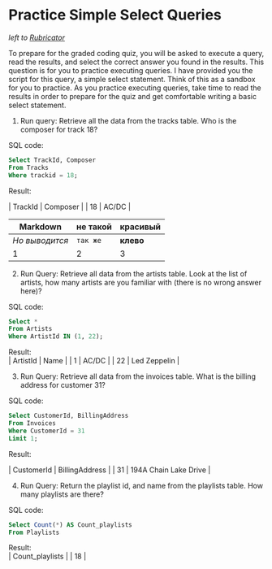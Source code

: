 # Practice Simple Select Queries
*left to [Rubricator](../README.md)*

To prepare for the graded coding quiz, you will be asked to execute a query, read the results, and select the correct answer you found in the results. This question is for you to practice executing queries. I have provided you the script for this query, a simple select statement. Think of this as a sandbox for you to practice. As you practice executing queries, take time to read the results in order to prepare for the quiz and get comfortable writing a basic select statement.

1. Run query: Retrieve all the data from the tracks table. Who is the composer for track 18?

SQL code:</br> 
```SQL
Select TrackId, Composer 
From Tracks
Where trackid = 18;
```

Result:</br> 

| TrackId | Composer |
| 18 | AC/DC |

Markdown | не такой | красивый
--- | --- | ---
*Но выводится* | `так же` | **клево**
1 | 2 | 3

2. Run Query: Retrieve all data from the artists table. Look at the list of artists, how many artists are you familiar with (there is no wrong answer here)?

SQL code:</br> 
```SQL
Select *
From Artists
Where ArtistId IN (1, 22);
```

Result:</br>
| ArtistId | Name         |
|        1 | AC/DC        |
|       22 | Led Zeppelin |

3. Run Query: Retrieve all data from the invoices table. What is the billing address for customer 31?

SQL code:</br> 
```SQL
Select CustomerId, BillingAddress
From Invoices
Where CustomerId = 31
Limit 1;
```

Result:</br>

| CustomerId | BillingAddress        |
|         31 | 194A Chain Lake Drive |

4. Run Query: Return the playlist id, and name from the playlists table. How many playlists are there?

SQL code:</br> 
```SQL
Select Count(*) AS Count_playlists
From Playlists
```
Result:</br>
| Count_playlists |
|              18 |